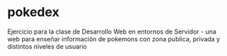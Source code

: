 # pokedex
Ejercicio para la clase de Desarrollo Web en entornos de Servidor - una web para enseñar información de pokemons con zona publica, privada y distintos niveles de usuario

